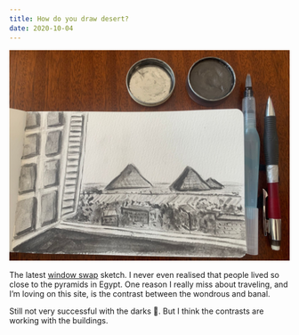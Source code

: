 ```yaml
---
title: How do you draw desert?
date: 2020-10-04
---
```


!['How do you draw desert?'](image/Abdulrahmansroom.jpeg)

The latest [window swap](https://window-swap.com/) sketch. I never even realised
that people lived so close to the pyramids in Egypt. One reason I really miss
about traveling, and I’m loving on this site, is the contrast between the
wondrous and banal.

Still not very successful with the darks 🤔. But I think the contrasts are
working with the buildings.
